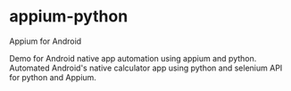 appium-python
=============
Appium for Android

Demo for Android native app automation using appium and python.
Automated Android's native calculator app using python and selenium API for python and Appium.
